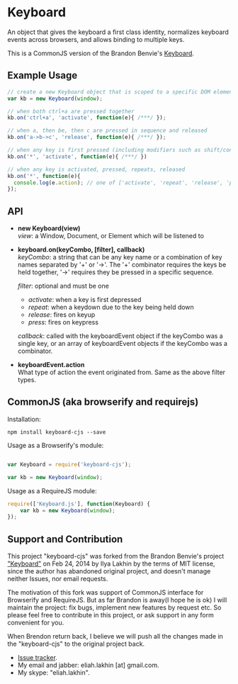 # Keyboard
An object that gives the keyboard a first class identity, normalizes keyboard events across browsers, and allows binding to multiple keys.

This is a CommonJS version of the Brandon Benvie's [Keyboard](https://github.com/Benvie/Keyboard).

## Example Usage

```javascript
// create a new Keyboard object that is scoped to a specific DOM element or the window
var kb = new Keyboard(window);

// when both ctrl+a are pressed together
kb.on('ctrl+a', 'activate', function(e){ /***/ });

// when a, then be, then c are pressed in sequence and released
kb.on('a->b->c', 'release', function(e){ /***/ });

// when any key is first pressed (including modifiers such as shift/control/etc.)
kb.on('*', 'activate', function(e){ /***/ })

// when any key is activated, pressed, repeats, released
kb.on('*', function(e){
  console.log(e.action); // one of ['activate', 'repeat', 'release', 'press']
});
```

## API

* __new Keyboard(view)__  
    *view*: a Window, Document, or Element which will be listened to

* __keyboard.on(keyCombo, [filter], callback)__  
    *keyCombo*: a string that can be any key name or a combination of key names separated by '+' or '->'. The '+' combinator requires the keys be held together, '->' requires they be pressed in a specific sequence.  

    *filter*: optional and must be one
    *   *activate*: when a key is first depressed
    *   *repeat*: when a keydown due to the key being held down
    *   *release*: fires on keyup
    *   *press*: fires on keypress

    *callback*: called with the keyboardEvent object if the keyCombo was a single key, or an array of keyboardEvent objects if the keyCombo was a combinator.

* __keyboardEvent.action__  
    What type of action the event originated from. Same as the above filter types.

## CommonJS (aka browserify and requirejs)

Installation:

```
npm install keyboard-cjs --save
```

Usage as a Browserify's module:

```javascript

var Keyboard = require('keyboard-cjs');

var kb = new Keyboard(window);

```

Usage as a RequireJS module:

```javascript
require(['Keyboard.js'], function(Keyboard) {
    var kb = new Keyboard(window);
});

```

## Support and Contribution

This project "keyboard-cjs" was forked from the Brandon Benvie's project ["Keyboard"](https://github.com/Benvie/Keyboard) on Feb 24, 2014 by Ilya Lakhin by the terms of MIT license, since the author has abandoned original project, and doesn't manage neither Issues, nor email requests.

The motivation of this fork was support of CommonJS interface for Browserify and RequireJS. But as far Brandon is away(I hope he is ok) I will maintain the project: fix bugs, implement new features by request etc. So please feel free to contribute in this project, or ask support in any form convenient for you.

When Brendon return back, I believe we will push all the changes made in the "keyboard-cjs" to the original project back.

 * [Issue tracker](https://github.com/Eliah-Lakhin/keyboard-cjs/issues).
 * My email and jabber: eliah.lakhin [at] gmail.com.
 * My skype: "eliah.lakhin".
